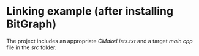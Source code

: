 # Linking example (after installing BitGraph)

The project includes an appropriate _CMakeLists.txt_ and a target _main.cpp_ file in the _src_ folder.